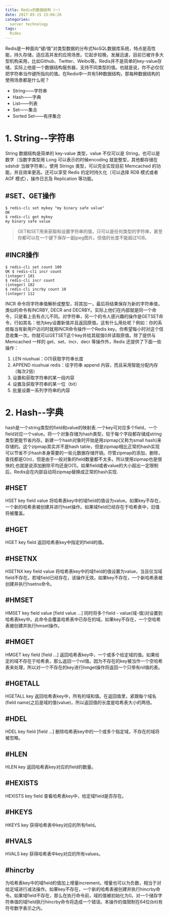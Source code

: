 ```yaml
---
title: Redis的数据结构（一）
date: 2017-05-15 15:04:26
categories:
  server technology
tags: 
  Rides
---
```


  Redis是一种面向“键/值”对类型数据的分布式NoSQL数据库系统，特点是高性能，持久存储，适应高并发的应用场景。它起步较晚，发展迅速，目前已被许多大型机构采用，比如Github、Twitter、Weibo等。Redis并不是简单的key-value存储，实际上他是一个数据结构服务器，支持不同类型的值。也就是说，你不必仅仅把字符串当作键所指向的值。在Redis中一共有5种数据结构，那每种数据结构的使用场景都是什么呢？

- String——字符串
- Hash——字典
- List——列表
- Set——集合
- Sorted Set——有序集合

# 1. String--字符串

String 数据结构是简单的 key-value 类型，value 不仅可以是 String，也可以是数字（当数字类型用 Long 可以表示的时候encoding 就是整型，其他都存储在 sdshdr 当做字符串）。使用 Strings 类型，可以完全实现目前 Memcached 的功能，并且效率更高。还可以享受 Redis 的定时持久化（可以选择 RDB 模式或者 AOF 模式），操作日志及 Replication 等功能。

## #SET、GET操作
	$ redis-cli set mykey "my binary safe value"
	OK
	$ redis-cli get mykey
	my binary safe value

> GET和SET用来获取和设置字符串的值，只可以是任何类型的字符串，甚至你都可以在一个键下保存一副jpeg图片。但值的长度不能超过1GB。

## #INCR操作

	$ redis-cli set count 100
	OK $ redis-cli incr count
	(integer) 101
	$ redis-cli incr count
	(integer) 102
	$ redis-cli incrby count 10
	(integer) 112
	
INCR 命令将字符串值解析成整型，将其加一，最后将结果保存为新的字符串值，类似的命令有INCRBY, DECR and DECRBY。实际上他们在内部就是同一个命令，只是看上去有点儿不同。对字符串，另一个的令人感兴趣的操作是GETSET命令，行如其名：他为key设置新值并且返回原值。这有什么用处呢？例如：你的系统每当有新用户访问时就用INCR命令操作一个Redis key。你希望每小时对这个信息收集一次。你就可以GETSET这个key并给其赋值0并读取原值。除了提供与 Memcached 一样的 get、set、incr、decr 等操作外，Redis 还提供了下面一些操作：

1. LEN niushuai：O(1)获取字符串长度
2. APPEND niushuai redis：往字符串 append 内容，而且采用智能分配内存（每次2倍）
3. 设置和获取字符串的某一段内容
4. 设置及获取字符串的某一位（bit）
5. 批量设置一系列字符串的内容

# 2. Hash--字典

hash是一个string类型的field和value的映射表.一个key可对应多个field，一个field对应一个value。将一个对象存储为hash类型，较于每个字段都存储成string类型更能节省内存。新建一个hash对象时开始是用zipmap(又称为small hash)来存储的。这个zipmap其实并不是hash table，但是zipmap相比正常的hash实现可以节省不少hash本身需要的一些元数据存储开销。尽管zipmap的添加，删除，查找都是O(n)，但是由于一般对象的field数量都不太多。所以使用zipmap也是很快的,也就是说添加删除平均还是O(1)。如果field或者value的大小超出一定限制后，Redis会在内部自动将zipmap替换成正常的hash实现.

## #HSET
HSET key field value
将哈希表key中的域field的值设为value。如果key不存在，一个新的哈希表被创建并进行hset操作。如果域field已经存在于哈希表中，旧值将被覆盖。

## #HGET
HGET key field
返回哈希表key中指定的field的值。

## #HSETNX
HSETNX key field value
将哈希表key中的域field的值设置为value，当且仅当域field不存在。若域field已经存在，该操作无效。如果key不存在，一个新哈希表被创建并执行hsetnx命令。

## #HMSET
HMSET key field value [field value ...]
同时将多个field - value(域-值)对设置到哈希表key中。此命令会覆盖哈希表中已存在的域。如果key不存在，一个空哈希表被创建并执行hmset操作。

## #HMGET
HMGET key field [field ...]
返回哈希表key中，一个或多个给定域的值。如果给定的域不存在于哈希表，那么返回一个nil值。因为不存在的key被当作一个空哈希表来处理，所以对一个不存在的key进行hmget操作将返回一个只带有nil值的表。

## #HGETALL
HGETALL key
返回哈希表key中，所有的域和值。在返回值里，紧跟每个域名(field name)之后是域的值(value)，所以返回值的长度是哈希表大小的两倍。

## #HDEL
HDEL key field [field ...]
删除哈希表key中的一个或多个指定域，不存在的域将被忽略。

## #HLEN
HLEN key
返回哈希表key对应的field的数量。

## #HEXISTS
HEXISTS key field
查看哈希表key中，给定域field是否存在。

## #HKEYS
HKEYS key
获得哈希表中key对应的所有field。

## #HVALS
HVALS key
获得哈希表中key对应的所有values。

## #hincrby
为哈希表key中的域field的值加上增量increment。增量也可以为负数，相当于对给定域进行减法操作。如果key不存在，一个新的哈希表被创建并执行hincrby命令。如果域field不存在，那么在执行命令前，域的值被初始化为0。对一个储存字符串值的域field执行hincrby命令将造成一个错误。本操作的值限制在64位(bit)有符号数字表示之内。
